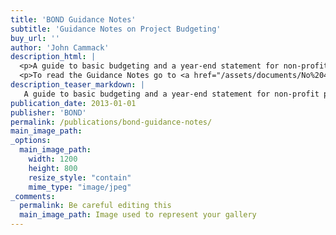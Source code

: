```yaml
---
title: 'BOND Guidance Notes'
subtitle: 'Guidance Notes on Project Budgeting'
buy_url: ''
author: 'John Cammack'
description_html: |
  <p>A guide to basic budgeting and a year-end statement for non-profit projects and programmes. Written in clear English, with any technical terms clarified. Includes 'top tips' for both budgeting and analysing the income and expenditure account. Download a copy from the BOND web site, or request a paper copy from: British NGOs for Development (BOND), Regent's Wharf, 8 All Saints Street, LONDON N1 9RL, United Kingdom.</p>
  <p>To read the Guidance Notes go to <a href="/assets/documents/No%204.1%20Project%20Budgeting%20and%20Accounting.pdf" target="_blank">Guidance Notes Project Budgeting and Accounting</a></p>
description_teaser_markdown: | 
   A guide to basic budgeting and a year-end statement for non-profit projects and programmes.
publication_date: 2013-01-01
publisher: 'BOND'
permalink: /publications/bond-guidance-notes/
main_image_path: 
_options:
  main_image_path:
    width: 1200
    height: 800
    resize_style: "contain"
    mime_type: "image/jpeg"
_comments:
  permalink: Be careful editing this
  main_image_path: Image used to represent your gallery
---
```

